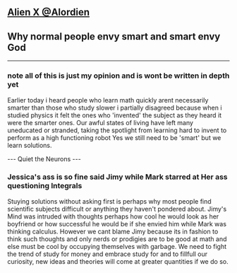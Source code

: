 [Alien X @Alordien](blog.md)
---
## Why normal people envy smart and smart envy God 
--- 
### note all of this is just my opinion and is wont be written in depth yet
Earlier today i heard people who learn math quickly arent necessarily smarter than those who study slower i partially disagreed because when i studied physics 
it felt the ones who 'invented' the subject as they heard it were the smarter ones.
Our awful states of living have left many  uneducated or stranded, taking the spotlight from learning hard to invent to perform as a high functioning robot Yes we still need to be 'smart' but we learn solutions.

--- Quiet the Neurons ---
### Jessica's ass is so fine said Jimy while Mark starred at Her ass questioning Integrals
Stuying solutions without asking first is perhaps why most people find scientific subjects difficult or anything they haven't pondered about.
Jimy's Mind was intruded with  thoughts perhaps how cool he would look as her boyfriend or how successful he would be if she envied him while Mark was thinking calculus. However we cant blame Jimy because its in fashion to think such thoughts and only nerds or prodigies are to be good at math and else must be cool by occupying themselves with garbage. We need to fight the trend of study for money and embrace study for and to fillfull our curiosity, new ideas and theories will come at greater quantities if we do so.
